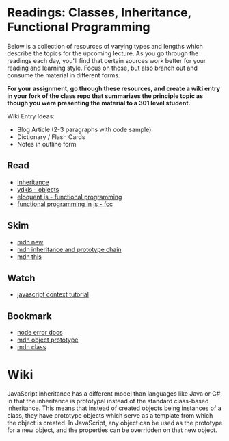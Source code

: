# Readings: Classes, Inheritance, Functional Programming

Below is a collection of resources of varying types and lengths which describe the topics for the upcoming lecture.  As you go through the readings each day, you'll find that certain sources work better for your reading and learning style. Focus on those, but also branch out and consume the material in different forms.

**For your assignment, go through these resources, and create a wiki entry in your fork of the class repo that summarizes the principle topic as though you were presenting the material to a 301 level student.**

Wiki Entry Ideas:
* Blog Article (2-3 paragraphs with code sample)
* Dictionary / Flash Cards
* Notes in outline form

## Read
* [inheritance](https://medium.com/javascript-scene/3-different-kinds-of-prototypal-inheritance-es6-edition-32d777fa16c9)
* [ydkjs - objects](https://github.com/getify/You-Dont-Know-JS/tree/master/this%20%26%20object%20prototypes)
* [eloquent js - functional programming](https://eloquentjavascript.net/1st_edition/chapter6.html)
* [functional programming in js - fcc](https://medium.freecodecamp.org/functional-programming-in-js-with-practical-examples-part-1-87c2b0dbc276)

## Skim
* [mdn new](https://developer.mozilla.org/en-US/docs/Web/JavaScript/Reference/Operators/new)
* [mdn inheritance and prototype chain](https://developer.mozilla.org/en-US/docs/Web/JavaScript/Inheritance_and_the_prototype_chain)
* [mdn this](https://developer.mozilla.org/en-US/docs/Web/JavaScript/Reference/Operators/this)

## Watch
* [javascript context tutorial](https://www.youtube.com/watch?v=fjJoX9F_F5g)

## Bookmark
* [node error docs](https://nodejs.org/dist/latest-v6.x/docs/api/errors.html)
* [mdn object prototype](https://developer.mozilla.org/en-US/docs/Web/JavaScript/Reference/Global_Objects/Object/prototype)
* [mdn class](https://developer.mozilla.org/en-US/docs/Web/JavaScript/Reference/Classes)

# Wiki

  JavaScript inheritance has a different model than languages like Java or C#, in that the inheritance is prototypal instead of the standard class-based inheritance. This means that instead of created objects being instances of a class, they have prototype objects which serve as a template from which the object is created. In JavaScript, any object can be used as the prototype for a new object, and the properties can be overridden on that new object. 

